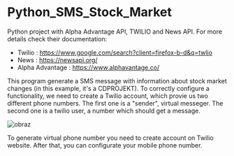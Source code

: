 # Python_SMS_Stock_Market
Python project with Alpha Advantage API, TWILIO and News API. For more details check their documentation:
- Twilio : https://www.google.com/search?client=firefox-b-d&q=twlio
- News : https://newsapi.org/
- Alpha Advantage : https://www.alphavantage.co/

This program generate a SMS message with information about stock market changes (in this example, it's a CDPROJEKT).
To correctly configure a functionality, we need to create a Twilio account, which provie us two different phone numbers.
The first one is a "sender", virtual messeger. The second one is a twilio user, a number which should get a message.

![obraz](https://user-images.githubusercontent.com/25442811/182854143-be38ba9a-9539-41aa-baf7-7e737627ec0c.png)

To generate virtual phone number you need to create account on Twilio website. After that, you can configurate your mobile phone number.

